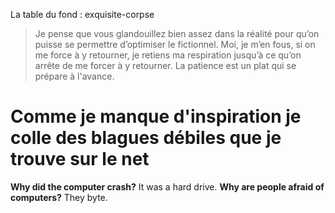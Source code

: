 La table du fond : exquisite-corpse
>Je pense que vous glandouillez bien assez dans la réalité pour qu’on puisse se permettre d’optimiser le fictionnel.
>Moi, je m’en fous, si on me force à y retourner, je retiens ma respiration jusqu’à ce qu’on arrête de me forcer à y retourner.
>La patience est un plat qui se prépare à l'avance.

# Comme je manque d'inspiration je colle des blagues débiles que je trouve sur le net

**Why did the computer crash?** It was a hard drive.
**Why are people afraid of computers?** They byte.

